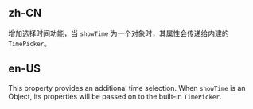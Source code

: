 ## zh-CN

增加选择时间功能，当 `showTime` 为一个对象时，其属性会传递给内建的 `TimePicker`。

## en-US

This property provides an additional time selection. When `showTime` is an Object, its properties will be passed on to the built-in `TimePicker`.
